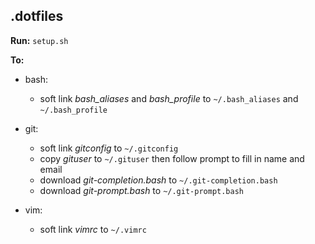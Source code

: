 ## .dotfiles

__Run:__ `setup.sh`

__To:__

- bash:
  - soft link *bash_aliases* and *bash_profile*  to  `~/.bash_aliases` and `~/.bash_profile`

- git:
  - soft link *gitconfig*  to  `~/.gitconfig`
  - copy *gituser*  to  `~/.gituser`  then follow prompt to fill in name and email
  - download *git-completion.bash* to  `~/.git-completion.bash`
  - download *git-prompt.bash* to  `~/.git-prompt.bash`

- vim:
  - soft link *vimrc*  to  `~/.vimrc`